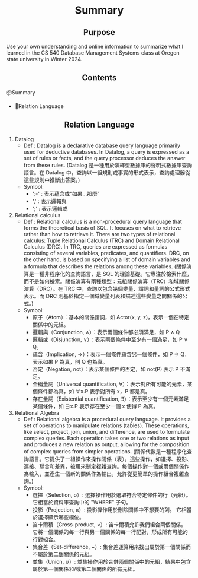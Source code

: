 <h1 align = 'center'>Summary</h1>

<h2 align = 'center'>Purpose</h2>
<p>Use your own understanding and online information to summarize what I learned in the CS 540 Database Management Systems class at Oregon state university in Winter 2024.

<h2 align = "center">Contents</h2>
<div>
    <p>📦Summary</p>
    <ul>
        <li>📄Relation Language</li>
    </ul>
</div>

<h2 align = 'center'>Relation Language</h2>
    <ol>
        <li>Datalog
            <ul>
                <li>Def : Datalog is a declarative database query language primarily used for deductive databases. In Datalog, a query is expressed as a set of rules or facts, and the query processor deduces the answer from these rules. (Datalog 是一種用於演繹型數據庫的聲明式數據庫查詢語言。在 Datalog 中，查詢以一組規則或事實的形式表示，查詢處理器從這些規則中推斷出答案。)
                <li>Symbol:
                    <ul>
                        <li> ':-' : 表示蘊含或“如果...那麼”
                        <li> ','  : 表示邏輯與
                        <li> ';'  : 表示邏輯或
                    </ul>
            </ul>
        <li>Relational calculus 
            <ul>
                <li>Def : Relational calculus is a non-procedural query language that forms the theoretical basis of SQL. It focuses on what to retrieve rather than how to retrieve it. There are two types of relational calculus: Tuple Relational Calculus (TRC) and Domain Relational Calculus (DRC). In TRC, queries are expressed as formulas consisting of several variables, predicates, and quantifiers. DRC, on the other hand, is based on specifying a list of domain variables and a formula that describes the relations among these variables. (關係演算是一種非程序化的查詢語言，是 SQL 的理論基礎。它專注於檢索什麼，而不是如何檢索。關係演算有兩種類型：元組關係演算（TRC）和域關係演算（DRC）。在 TRC 中，查詢以包含幾個變量、謂詞和量詞的公式形式表示。而 DRC 則基於指定一個域變量列表和描述這些變量之間關係的公式。)
                <li>Symbol:
                    <ul>
                        <li> 原子（Atom）：基本的關係謂詞，如 Actor(x, y, z)，表示一個在特定關係中的元組。
                        <li> 邏輯與（Conjunction, ∧）：表示兩個條件都必須滿足，如 P ∧ Q
                        <li> 邏輯或（Disjunction, ∨）：表示兩個條件中至少有一個滿足，如 P ∨ Q。
                        <li> 蘊含（Implication, ⇒）：表示一個條件蘊含另一個條件，如 P ⇒ Q，表示如果 P 為真，則 Q 也為真。
                        <li> 否定（Negation, not）：表示某個條件的否定，如 not(P) 表示 P 不滿足。
                        <li> 全稱量詞（Universal quantification, ∀）：表示對所有可能的元素，某個條件都為真，如 ∀x.P 表示對所有 x，P 都是真。
                        <li> 存在量詞（Existential quantification, ∃）：表示至少有一個元素滿足某個條件，如 ∃x.P 表示存在至少一個 x 使得 P 為真。
                    </ul>
            </ul>
        <li>Relational Algebra
            <ul>
                <li>Def : Relational algebra is a procedural query language. It provides a set of operations to manipulate relations (tables). These operations, like select, project, join, union, and difference, are used to formulate complex queries. Each operation takes one or two relations as input and produces a new relation as output, allowing for the composition of complex queries from simpler operations. (關係代數是一種程序化查詢語言。它提供了一組操作來操作關係（表）。這些操作，如選擇、投影、連接、聯合和差異，被用來制定複雜查詢。每個操作對一個或兩個關係作為輸入，並產生一個新的關係作為輸出，允許從更簡單的操作組合複雜查詢。)
                <li>Symbol:
                    <ul>
                        <li> 選擇（Selection, σ）: 選擇操作用於選取符合特定條件的行（元組）。 它相當於資料庫查詢中的 "WHERE" 子句。
                        <li> 投影（Projection, π）: 投影操作用於刪除關係中不想要的列。 它相當於選擇顯示哪些欄位。
                        <li> 笛卡爾積（Cross-product, ×）: 笛卡爾積允許我們組合兩個關係。 它將一個關係的每一行與另一個關係的每一行配對，形成所有可能的行對組合。
                        <li> 集合差（Set-difference, −）: 集合差運算用來找出屬於第一個關係而不屬於第二個關係的元組。
                        <li> 並集（Union, ∪）: 並集操作用於合併兩個關係中的元組，結果中包含屬於第一個關係和/或第二個關係的所有元組。
                    </ul>
            </ul>
    </ol>

